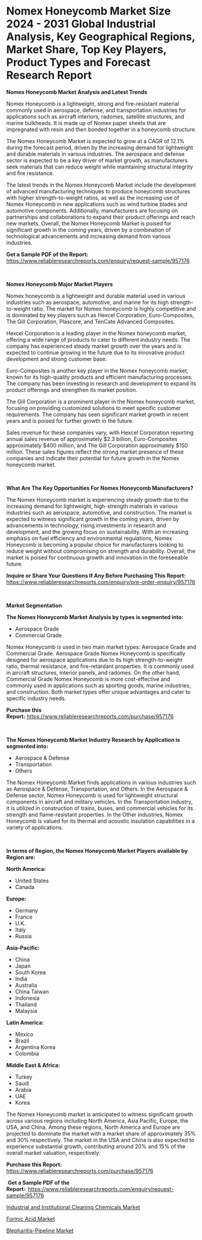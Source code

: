 <p><h1>Nomex Honeycomb Market Size 2024 - 2031 Global Industrial Analysis, Key Geographical Regions, Market Share, Top Key Players, Product Types and Forecast Research Report</h1></p><p><strong>Nomex Honeycomb Market Analysis and Latest Trends</strong></p>
<p><p>Nomex Honeycomb is a lightweight, strong and fire-resistant material commonly used in aerospace, defense, and transportation industries for applications such as aircraft interiors, radomes, satellite structures, and marine bulkheads. It is made up of Nomex paper sheets that are impregnated with resin and then bonded together in a honeycomb structure.</p><p>The Nomex Honeycomb Market is expected to grow at a CAGR of 12.1% during the forecast period, driven by the increasing demand for lightweight and durable materials in various industries. The aerospace and defense sector is expected to be a key driver of market growth, as manufacturers seek materials that can reduce weight while maintaining structural integrity and fire resistance.</p><p>The latest trends in the Nomex Honeycomb Market include the development of advanced manufacturing techniques to produce honeycomb structures with higher strength-to-weight ratios, as well as the increasing use of Nomex Honeycomb in new applications such as wind turbine blades and automotive components. Additionally, manufacturers are focusing on partnerships and collaborations to expand their product offerings and reach new markets. Overall, the Nomex Honeycomb Market is poised for significant growth in the coming years, driven by a combination of technological advancements and increasing demand from various industries.</p></p>
<p><strong>Get a Sample PDF of the Report:&nbsp;</strong> <a href="https://www.reliableresearchreports.com/enquiry/request-sample/957176">https://www.reliableresearchreports.com/enquiry/request-sample/957176</a></p>
<p>&nbsp;</p>
<p><strong>Nomex Honeycomb Major Market Players</strong></p>
<p><p>Nomex honeycomb is a lightweight and durable material used in various industries such as aerospace, automotive, and marine for its high strength-to-weight ratio. The market for Nomex honeycomb is highly competitive and is dominated by key players such as Hexcel Corporation, Euro-Composites, The Gill Corporation, Plascore, and TenCate Advanced Composites.</p><p>Hexcel Corporation is a leading player in the Nomex honeycomb market, offering a wide range of products to cater to different industry needs. The company has experienced steady market growth over the years and is expected to continue growing in the future due to its innovative product development and strong customer base.</p><p>Euro-Composites is another key player in the Nomex honeycomb market, known for its high-quality products and efficient manufacturing processes. The company has been investing in research and development to expand its product offerings and strengthen its market position.</p><p>The Gill Corporation is a prominent player in the Nomex honeycomb market, focusing on providing customized solutions to meet specific customer requirements. The company has seen significant market growth in recent years and is poised for further growth in the future.</p><p>Sales revenue for these companies vary, with Hexcel Corporation reporting annual sales revenue of approximately $2.3 billion, Euro-Composites approximately $400 million, and The Gill Corporation approximately $150 million. These sales figures reflect the strong market presence of these companies and indicate their potential for future growth in the Nomex honeycomb market.</p></p>
<p>&nbsp;</p>
<p><strong>What Are The Key Opportunities For Nomex Honeycomb Manufacturers?</strong></p>
<p><p>The Nomex Honeycomb market is experiencing steady growth due to the increasing demand for lightweight, high-strength materials in various industries such as aerospace, automotive, and construction. The market is expected to witness significant growth in the coming years, driven by advancements in technology, rising investments in research and development, and the growing focus on sustainability. With an increasing emphasis on fuel efficiency and environmental regulations, Nomex Honeycomb is becoming a popular choice for manufacturers looking to reduce weight without compromising on strength and durability. Overall, the market is poised for continuous growth and innovation in the foreseeable future.</p></p>
<p><strong>Inquire or Share Your Questions If Any Before Purchasing This Report:</strong> <a href="https://www.reliableresearchreports.com/enquiry/pre-order-enquiry/957176">https://www.reliableresearchreports.com/enquiry/pre-order-enquiry/957176</a></p>
<p>&nbsp;</p>
<p><strong>Market Segmentation</strong></p>
<p><strong>The Nomex Honeycomb Market Analysis by types is segmented into:</strong></p>
<p><ul><li>Aerospace Grade</li><li>Commercial Grade</li></ul></p>
<p><p>Nomex Honeycomb is used in two main market types: Aerospace Grade and Commercial Grade. Aerospace Grade Nomex Honeycomb is specifically designed for aerospace applications due to its high strength-to-weight ratio, thermal resistance, and fire-retardant properties. It is commonly used in aircraft structures, interior panels, and radomes. On the other hand, Commercial Grade Nomex Honeycomb is more cost-effective and commonly used in applications such as sporting goods, marine industries, and construction. Both market types offer unique advantages and cater to specific industry needs.</p></p>
<p><strong>Purchase this Report:&nbsp;</strong><a href="https://www.reliableresearchreports.com/purchase/957176">https://www.reliableresearchreports.com/purchase/957176</a></p>
<p>&nbsp;</p>
<p><strong>The Nomex Honeycomb Market Industry Research by Application is segmented into:</strong></p>
<p><ul><li>Aerospace & Defense</li><li>Transportation</li><li>Others</li></ul></p>
<p><p>The Nomex Honeycomb Market finds applications in various industries such as Aerospace & Defense, Transportation, and Others. In the Aerospace & Defense sector, Nomex Honeycomb is used for lightweight structural components in aircraft and military vehicles. In the Transportation industry, it is utilized in construction of trains, buses, and commercial vehicles for its strength and flame-resistant properties. In the Other industries, Nomex Honeycomb is valued for its thermal and acoustic insulation capabilities in a variety of applications.</p></p>
<p>&nbsp;</p>
<p><strong>In terms of Region, the Nomex Honeycomb Market Players available by Region are:</strong></p>
<p>
    <p> <strong> North America: </strong>
        <ul>
            <li>United States</li>
            <li>Canada</li>
        </ul>
        </p> 
    <p> <strong> Europe: </strong>
        <ul>
            <li>Germany</li>
            <li>France</li>
            <li>U.K.</li>
            <li>Italy</li>
            <li>Russia</li>
        </ul>
        </p> 
    <p> <strong> Asia-Pacific: </strong>
        <ul>
            <li>China</li>
            <li>Japan</li>
            <li>South Korea</li>
            <li>India</li>
            <li>Australia</li>
            <li>China Taiwan</li>
            <li>Indonesia</li>
            <li>Thailand</li>
            <li>Malaysia</li>
        </ul>
        </p> 
    <p> <strong> Latin America: </strong>
        <ul>
            <li>Mexico</li>
            <li>Brazil</li>
            <li>Argentina Korea</li>
            <li>Colombia</li>
        </ul>
        </p> 
    <p> <strong> Middle East & Africa: </strong>
        <ul>
            <li>Turkey</li>
            <li>Saudi</li>
            <li>Arabia</li>
            <li>UAE</li>
            <li>Korea</li>
        </ul>
    </p>
    </p>
<p><p>The Nomex Honeycomb market is anticipated to witness significant growth across various regions including North America, Asia Pacific, Europe, the USA, and China. Among these regions, North America and Europe are projected to dominate the market with a market share of approximately 35% and 30% respectively. The market in the USA and China is also expected to experience substantial growth, contributing around 20% and 15% of the overall market valuation, respectively.</p></p>
<p><strong>Purchase this Report: </strong><a href="https://www.reliableresearchreports.com/purchase/957176">https://www.reliableresearchreports.com/purchase/957176</a></p>
<p>&nbsp;<strong>Get a Sample PDF of the Report:&nbsp;&nbsp;</strong><a href="https://www.reliableresearchreports.com/enquiry/request-sample/957176">https://www.reliableresearchreports.com/enquiry/request-sample/957176</a></p>
<p><strong></strong></p>
<p><p><a href="https://github.com/kufem1/Market-Research-Report-List-1/blob/main/industrial-and-institutional-cleaning-chemicals-market.md">Industrial and Institutional Cleaning Chemicals Market</a></p><p><a href="https://github.com/kosella/Market-Research-Report-List-2/blob/main/formic-acid-market.md">Formic Acid Market</a></p><p><a href="https://view.publitas.com/reportprime-1/blepharitis-pipeline-market-research-report-reveals-the-latest-trends-and-opportunities-of-this-market-for-period-from-2023-2030/">Blepharitis-Pipeline Market</a></p></p>